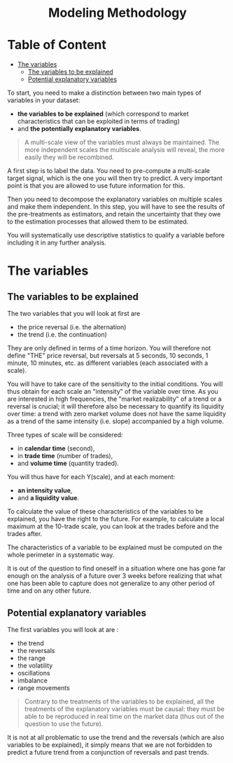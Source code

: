 <div align="center">
    <h1>Modeling Methodology</h1>
</div>

<!-- omit in toc -->
# Table of Content

- [The variables](#the-variables)
  - [The variables to be explained](#the-variables-to-be-explained)
  - [Potential explanatory variables](#potential-explanatory-variables)



To start, you need to make a distinction between two main types of variables in your dataset:

- **the variables to be explained** (which correspond to market characteristics that can be exploited in terms of trading)
- and **the potentially explanatory variables**.

> A multi-scale view of the variables must always be maintained. The more independent scales the multiscale analysis will reveal, the more easily they will be recombined.

A first step is to label the data. You need to pre-compute a multi-scale target signal, which is the one you will then try to predict. A very important point is that you are allowed to use future information for this.

Then you need to decompose the explanatory variables on multiple scales and make them independent.
In this step, you will have to see the results of the pre-treatments as estimators, and retain the uncertainty that they owe to the estimation processes that allowed them to be estimated.

You will systematically use descriptive statistics to qualify a variable before including it in any further analysis.

# The variables

## The variables to be explained

The two variables that you will look at first are
- the price reversal (i.e. the alternation)
- the trend (i.e. the continuation)

They are only defined in terms of a time horizon. You will therefore not define "THE" price reversal, but reversals at 5 seconds, 10 seconds, 1 minute, 10 minutes, etc. as different variables (each associated with a scale).

You will have to take care of the sensitivity to the initial conditions. You will thus obtain for each scale an "intensity" of the variable over time. As you are interested in high frequencies, the "market realizability" of a trend or a reversal is crucial; it will therefore also be necessary to quantify its liquidity over time: a trend with zero market volume does not have the same liquidity as a trend of the same intensity (i.e. slope) accompanied by a high volume.

Three types of scale will be considered:

- in **calendar time** (second),
- in **trade time** (number of trades),
- and **volume time** (quantity traded).

You will thus have for each Y(scale), and at each moment:
- **an intensity value**,
- and **a liquidity value**.

To calculate the value of these characteristics of the variables to be explained, you have the right to the future. For example, to calculate a local maximum at the 10-trade scale, you can look at the trades before and the trades after.

The characteristics of a variable to be explained must be computed on the whole perimeter in a systematic way.

It is out of the question to find oneself in a situation where one has gone far enough on the analysis of a future over 3 weeks before realizing that what one has been able to capture does not generalize to any other period of time and on any other future.

## Potential explanatory variables

The first variables you will look at are :

- the trend
- the reversals
- the range
- the volatility
- oscillations
- imbalance
- range movements

> Contrary to the treatments of the variables to be explained, all the treatments of the explanatory variables must be causal: they must be able to be reproduced in real time on the market data (thus out of the question to use the future).

It is not at all problematic to use the trend and the reversals (which are also variables to be explained), it simply means that we are not forbidden to predict a future trend from a conjunction of reversals and past trends.



